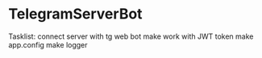 # TelegramServerBot

Tasklist:
connect server with tg web bot
make work with JWT token
make app.config
make logger